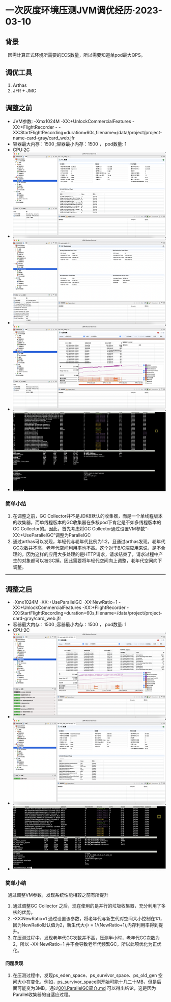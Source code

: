 # 一次灰度环境压测JVM调优经历·2023-03-10
## 背景
&nbsp;&nbsp;因需计算正式环境所需要的ECS数量，所以需要知道单pod最大QPS。

## 调优工具
1. Arthas
2. JFR + JMC

## 调整之前
- JVM参数:  -Xmx1024M  -XX:+UnlockCommercialFeatures -XX:+FlightRecorder - -XX:StartFlightRecording=duration=60s,filename=/data/project/project-name-card-gray/card_web.jfr
- 容器最大内存：1500 ;容器最小内存：1500 ， pod数量: 1  
- CPU:2C
- <img src="./pics/turning-before.png"/>
- <img src="./pics/turning-before-1.png"/>
- <img src="./pics/turning-before-2.png"/>
- <img src="./pics/turning-before-3.png"/>

### 简单小结
1. 在调整之前，GC Collector并不是JDK8默认的收集器，而是一个单线程版本的收集器，而单线程版本的GC收集器在多核pod下肯定是不如多线程版本的GC Collector的。因此，首先考虑将GC Collector通过设置VM参数“-XX:+UseParallelGC”调整为ParallelGC
2. 通过arthas可以发现，年轻代与老年代比例为1:2，且通过arthas发现，老年代GC次数并不高，老年代空间利用率也不高。这个对于B/C端应用来说，是不合理的，因为这样的应用大多处理的是HTTP请求，请求结束了，请求过程中产生的对象都可以被GC掉。因此需要将年轻代空间向上调整，老年代空间向下调整。

---

## 调整之后
- -Xmx1024M -XX:+UseParallelGC -XX:NewRatio=1  -XX:+UnlockCommercialFeatures -XX:+FlightRecorder -XX:StartFlightRecording=duration=60s,filename=/data/project/project-card-gray/card_web.jfr
- 容器最大内存：1500 ;容器最小内存：1500 ， pod数量: 1
- CPU:2C
- <img src="./pics/turning-after-0.png"/>
- <img src="./pics/turning-after-1.png"/>
- <img src="./pics/turning-after-2.png"/>

### 简单小结
&nbsp;&nbsp;通过调整VM参数，发现系统性能相较之前有所提升
1. 通过调整GC Collector 之后，现在使用的是并行的垃圾收集器，充分利用了多核的优势。
2. -XX:NewRatio=1 通过设置该参数，将老年代与新生代对空间大小控制在1:1，因为NewRatio默认值为2，新生代大小 = 1/(NewRatio+1),内存利用率得到提升。
3. 在压测过程中，发现老年代GC次数并不高，压测半小时，老年代GC次数为2，所以 -XX:NewRatio=1 并不会导致老年代频繁GC，所以此项优化为正优化。
   
#### 问题发现
1. 在压测过程中，发现ps_eden_space、ps_survivor_space、ps_old_gen 空间大小在变化，例如，ps_survivor_space刚开始可能十几二十MB，但是后面可能变为3MB。通过[001.ParallelGC简介.md](./000.ParallelGC%E7%AE%80%E4%BB%8B.md) 可以得出结论，这是因为Parallel收集器的自适应过程。